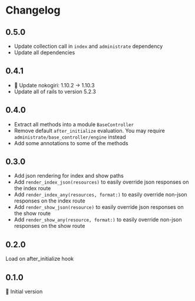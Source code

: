 # Changelog

## 0.5.0

- Update collection call in `index` and `administrate` dependency
- Update all dependencies

## 0.4.1

- 🚨 Update nokogiri: 1.10.2 → 1.10.3
- Update all of rails to version 5.2.3

## 0.4.0

- Extract all methods into a module `BaseController`
- Remove default `after_initialize` evaluation. You may require `administrate/base_controller/engine` instead
- Add some annotations to some of the methods

## 0.3.0

- Add json rendering for index and show paths
- Add `render_index_json(resources)` to easily override json responses on the index route
- Add `render_index_any(resources, format:)` to easily override non-json responses on the index route
- Add `render_show_json(resource)` to easily override json responses on the show route
- Add `render_show_any(resource, format:)` to easily override non-json responses on the show route

## 0.2.0

Load on after_initialize hook

## 0.1.0

:baby: Initial version

